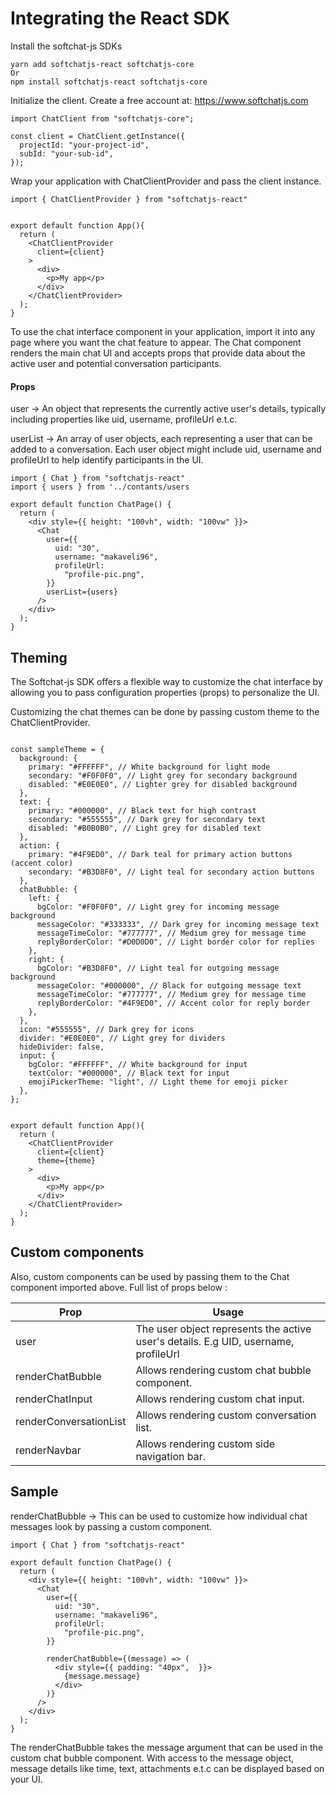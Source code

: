 
# Integrating the React SDK

Install the softchat-js SDKs

```
yarn add softchatjs-react softchatjs-core
Or
npm install softchatjs-react softchatjs-core

```

Initialize the client. Create a free account at: https://www.softchatjs.com

```
import ChatClient from "softchatjs-core";

const client = ChatClient.getInstance({
  projectId: "your-project-id",
  subId: "your-sub-id",
});
```

Wrap your application with ChatClientProvider and pass the client instance.

```
import { ChatClientProvider } from "softchatjs-react"


export default function App(){
  return (
    <ChatClientProvider
      client={client}
    >
      <div>
        <p>My app</p>
      </div> 
    </ChatClientProvider>
  );
}
```

To use the chat interface component in your application, import it into any page where you want the chat feature to appear. The Chat component renders the main chat UI and accepts props that provide data about the active user and potential conversation participants.

#### Props

user -> An object that represents the currently active user's details, typically including properties like uid, username, profileUrl e.t.c.

userList -> An array of user objects, each representing a user that can be added to a conversation. Each user object might include uid, username and profileUrl to help identify participants in the UI.




```
import { Chat } from "softchatjs-react"
import { users } from '../contants/users 

export default function ChatPage() {
  return (
    <div style={{ height: "100vh", width: "100vw" }}>
      <Chat
        user={{
          uid: "30",
          username: "makaveli96",
          profileUrl:
            "profile-pic.png",
        }}
        userList={users}
      />  
    </div>
  );
}

```


## Theming

The Softchat-js SDK offers a flexible way to customize the chat interface by allowing you to pass configuration properties (props) to personalize the UI.

Customizing the chat themes can be done by passing custom theme to the ChatClientProvider.

```

const sampleTheme = {
  background: {
    primary: "#FFFFFF", // White background for light mode
    secondary: "#F0F0F0", // Light grey for secondary background
    disabled: "#E0E0E0", // Lighter grey for disabled background
  },
  text: {
    primary: "#000000", // Black text for high contrast
    secondary: "#555555", // Dark grey for secondary text
    disabled: "#B0B0B0", // Light grey for disabled text
  },
  action: {
    primary: "#4F9ED0", // Dark teal for primary action buttons (accent color)
    secondary: "#B3D8F0", // Light teal for secondary action buttons
  },
  chatBubble: {
    left: {
      bgColor: "#F0F0F0", // Light grey for incoming message background
      messageColor: "#333333", // Dark grey for incoming message text
      messageTimeColor: "#777777", // Medium grey for message time
      replyBorderColor: "#D0D0D0", // Light border color for replies
    },
    right: {
      bgColor: "#B3D8F0", // Light teal for outgoing message background
      messageColor: "#000000", // Black for outgoing message text
      messageTimeColor: "#777777", // Medium grey for message time
      replyBorderColor: "#4F9ED0", // Accent color for reply border
    },
  },
  icon: "#555555", // Dark grey for icons
  divider: "#E0E0E0", // Light grey for dividers
  hideDivider: false,
  input: {
    bgColor: "#FFFFFF", // White background for input
    textColor: "#000000", // Black text for input
    emojiPickerTheme: "light", // Light theme for emoji picker
  },
};


export default function App(){
  return (
    <ChatClientProvider
      client={client}
      theme={theme}
    >
      <div>
        <p>My app</p>
      </div> 
    </ChatClientProvider>
  );
}
```

## Custom components

Also, custom components can be used by passing them to the Chat component imported above. Full list of props below :

Prop | Usage|  
--- | --- | 
user | The user object represents the active user's details. E.g UID, username, profileUrl |
renderChatBubble | Allows rendering custom chat bubble component. |
renderChatInput | Allows rendering custom chat input. |
renderConversationList | Allows rendering custom conversation list. |
renderNavbar | Allows rendering custom side navigation bar. |

## Sample

renderChatBubble -> This can be used to customize how individual chat messages look by passing a custom component.

```
import { Chat } from "softchatjs-react"

export default function ChatPage() {
  return (
    <div style={{ height: "100vh", width: "100vw" }}>
      <Chat
        user={{
          uid: "30",
          username: "makaveli96",
          profileUrl:
            "profile-pic.png",
        }}
       
        renderChatBubble={(message) => (
          <div style={{ padding: "40px",  }}>
            {message.message}
          </div>
        )}
      /> 
    </div>
  );
}
```

The renderChatBubble takes the message argument that can be used in the custom chat bubble component. With access to the message object, message details like time, text, attachments e.t.c can be displayed based on your UI.